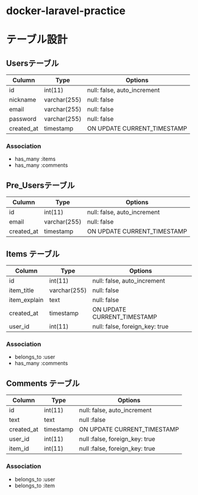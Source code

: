 # docker-laravel-practice

# テーブル設計

## Usersテーブル

| Culumn                      | Type         | Options                     |
| -------------------------   | ------------ | --------------------------- |
| id                          | int(11)      | null: false, auto_increment |
| nickname                    | varchar(255) | null: false                 |
| email                       | varchar(255) | null: false                 |
| password                    | varchar(255) | null: false                 |
| created_at                  | timestamp    | ON UPDATE CURRENT_TIMESTAMP |

### Association

- has_many :items
- has_many :comments

## Pre_Usersテーブル

| Culumn                      | Type         | Options                     |
| -------------------------   | ------------ | --------------------------- |
| id                          | int(11)      | null: false, auto_increment |
| email                       | varchar(255) | null: false                 |
| created_at                  | timestamp    | ON UPDATE CURRENT_TIMESTAMP |


## Items テーブル

| Column                      | Type         | Options                        |
| --------------------------- | ------------ | ------------------------------ |
| id                          | int(11)      | null: false, auto_increment    |
| item_title                  | varchar(255) | null: false                    |
| item_explain                | text         | null: false                    |
| created_at                  | timestamp    | ON UPDATE CURRENT_TIMESTAMP    |
| user_id                     | int(11)      | null: false, foreign_key: true |

### Association

- belongs_to :user
- has_many :comments

## Comments テーブル

| Column                      | Type         | Options                        |
| --------------------------- | ------------ | ------------------------------ |
| id                          | int(11)      | null: false, auto_increment    |
| text                        | text         | null :false                    |
| created_at                  | timestamp    | ON UPDATE CURRENT_TIMESTAMP    |
| user_id                     | int(11)      | null :false, foreign_key: true |
| item_id                     | int(11)      | null :false, foreign_key: true |

### Association

- belongs_to :user
- belongs_to :item
